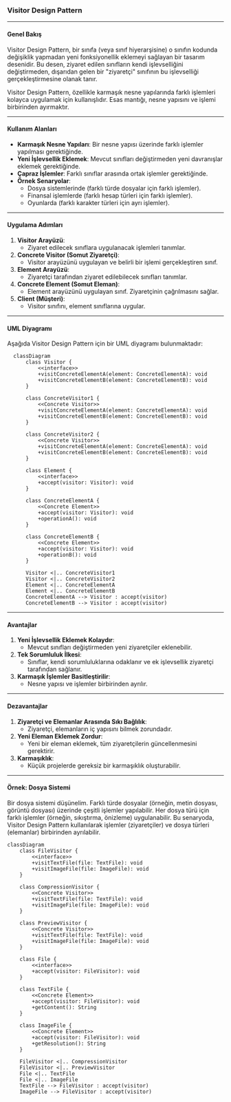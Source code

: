 ### **Visitor Design Pattern**

---

#### **Genel Bakış**
Visitor Design Pattern, bir sınıfa (veya sınıf hiyerarşisine) o sınıfın kodunda değişiklik yapmadan yeni fonksiyonellik eklemeyi sağlayan bir tasarım desenidir. Bu desen, ziyaret edilen sınıfların kendi işlevselliğini değiştirmeden, dışarıdan gelen bir "ziyaretçi" sınıfının bu işlevselliği gerçekleştirmesine olanak tanır.

Visitor Design Pattern, özellikle karmaşık nesne yapılarında farklı işlemleri kolayca uygulamak için kullanışlıdır. Esas mantığı, nesne yapısını ve işlemi birbirinden ayırmaktır.

---

#### **Kullanım Alanları**
- **Karmaşık Nesne Yapıları**: Bir nesne yapısı üzerinde farklı işlemler yapılması gerektiğinde.
- **Yeni İşlevsellik Eklemek**: Mevcut sınıfları değiştirmeden yeni davranışlar eklemek gerektiğinde.
- **Çapraz İşlemler**: Farklı sınıflar arasında ortak işlemler gerektiğinde.
- **Örnek Senaryolar**:
    - Dosya sistemlerinde (farklı türde dosyalar için farklı işlemler).
    - Finansal işlemlerde (farklı hesap türleri için farklı işlemler).
    - Oyunlarda (farklı karakter türleri için ayrı işlemler).

---

#### **Uygulama Adımları**
1. **Visitor Arayüzü**:
    - Ziyaret edilecek sınıflara uygulanacak işlemleri tanımlar.
2. **Concrete Visitor (Somut Ziyaretçi)**:
    - Visitor arayüzünü uygulayan ve belirli bir işlemi gerçekleştiren sınıf.
3. **Element Arayüzü**:
    - Ziyaretçi tarafından ziyaret edilebilecek sınıfları tanımlar.
4. **Concrete Element (Somut Eleman)**:
    - Element arayüzünü uygulayan sınıf. Ziyaretçinin çağrılmasını sağlar.
5. **Client (Müşteri)**:
    - Visitor sınıfını, element sınıflarına uygular.

---

#### **UML Diyagramı**

Aşağıda Visitor Design Pattern için bir UML diyagramı bulunmaktadır:

````mermaid
  classDiagram
      class Visitor {
          <<interface>>
          +visitConcreteElementA(element: ConcreteElementA): void
          +visitConcreteElementB(element: ConcreteElementB): void
      }

      class ConcreteVisitor1 {
          <<Concrete Visitor>>
          +visitConcreteElementA(element: ConcreteElementA): void
          +visitConcreteElementB(element: ConcreteElementB): void
      }

      class ConcreteVisitor2 {
          <<Concrete Visitor>>
          +visitConcreteElementA(element: ConcreteElementA): void
          +visitConcreteElementB(element: ConcreteElementB): void
      }

      class Element {
          <<interface>>
          +accept(visitor: Visitor): void
      }

      class ConcreteElementA {
          <<Concrete Element>>
          +accept(visitor: Visitor): void
          +operationA(): void
      }

      class ConcreteElementB {
          <<Concrete Element>>
          +accept(visitor: Visitor): void
          +operationB(): void
      }

      Visitor <|.. ConcreteVisitor1
      Visitor <|.. ConcreteVisitor2
      Element <|.. ConcreteElementA
      Element <|.. ConcreteElementB
      ConcreteElementA --> Visitor : accept(visitor)
      ConcreteElementB --> Visitor : accept(visitor)
````

---

#### **Avantajlar**
1. **Yeni İşlevsellik Eklemek Kolaydır**:
    - Mevcut sınıfları değiştirmeden yeni ziyaretçiler eklenebilir.
2. **Tek Sorumluluk İlkesi**:
    - Sınıflar, kendi sorumluluklarına odaklanır ve ek işlevsellik ziyaretçi tarafından sağlanır.
3. **Karmaşık İşlemler Basitleştirilir**:
    - Nesne yapısı ve işlemler birbirinden ayrılır.

---

#### **Dezavantajlar**
1. **Ziyaretçi ve Elemanlar Arasında Sıkı Bağlılık**:
    - Ziyaretçi, elemanların iç yapısını bilmek zorundadır.
2. **Yeni Eleman Eklemek Zordur**:
    - Yeni bir eleman eklemek, tüm ziyaretçilerin güncellenmesini gerektirir.
3. **Karmaşıklık**:
    - Küçük projelerde gereksiz bir karmaşıklık oluşturabilir.

---

#### **Örnek: Dosya Sistemi**
Bir dosya sistemi düşünelim. Farklı türde dosyalar (örneğin, metin dosyası, görüntü dosyası) üzerinde çeşitli işlemler yapılabilir. Her dosya türü için farklı işlemler (örneğin, sıkıştırma, önizleme) uygulanabilir. Bu senaryoda, Visitor Design Pattern kullanılarak işlemler (ziyaretçiler) ve dosya türleri (elemanlar) birbirinden ayrılabilir.
````mermaid
classDiagram
    class FileVisitor {
        <<interface>>
        +visitTextFile(file: TextFile): void
        +visitImageFile(file: ImageFile): void
    }

    class CompressionVisitor {
        <<Concrete Visitor>>
        +visitTextFile(file: TextFile): void
        +visitImageFile(file: ImageFile): void
    }

    class PreviewVisitor {
        <<Concrete Visitor>>
        +visitTextFile(file: TextFile): void
        +visitImageFile(file: ImageFile): void
    }

    class File {
        <<interface>>
        +accept(visitor: FileVisitor): void
    }

    class TextFile {
        <<Concrete Element>>
        +accept(visitor: FileVisitor): void
        +getContent(): String
    }

    class ImageFile {
        <<Concrete Element>>
        +accept(visitor: FileVisitor): void
        +getResolution(): String
    }

    FileVisitor <|.. CompressionVisitor
    FileVisitor <|.. PreviewVisitor
    File <|.. TextFile
    File <|.. ImageFile
    TextFile --> FileVisitor : accept(visitor)
    ImageFile --> FileVisitor : accept(visitor)
````
